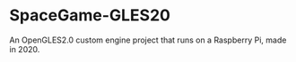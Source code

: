 # SpaceGame-GLES20
An OpenGLES2.0 custom engine project that runs on a Raspberry Pi, made in 2020. 
